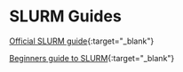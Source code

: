 # SLURM Guides

[Official SLURM guide](https://slurm.schedmd.com/){:target="_blank"}

[Beginners guide to SLURM](https://www.youtube.com/watch?v=51SyuTBk72k&list=PLkUZ3tWPPcGepztlHOgOn5R51uh2wYNBm&index=7){:target="_blank"}
